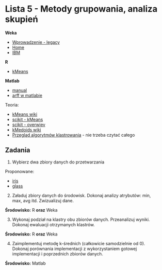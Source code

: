 Lista 5 - Metody grupowania, analiza skupień
==========

**Weka**
 - [Wprowadzenie - legacy](https://github.com/riomus/ZMiTAD/blob/2016/2017-zima/Listy%20zada%C5%84/WEKA%20-%20wprowadzenie.pdf)
 - [Home](http://www.cs.waikato.ac.nz/ml/weka/)
 - [IBM](https://www.ibm.com/developerworks/library/os-weka2/)

**R**
 - [kMeans](https://www.r-bloggers.com/k-means-clustering-in-r/)

**Matlab**
 - [manual](https://www.mathworks.com/help/stats/kmeans.html)
 - [arff w matlabie](http://www.mathworks.com/matlabcentral/fileexchange/21204-matlab-weka-interface)

Teoria:

 - [kMeans wiki](https://en.wikipedia.org/wiki/K-means_clustering)
 - [scikit - kMeans](http://scikit-learn.org/stable/modules/clustering.html#k-means)
 - [scikit - overwiev](http://scikit-learn.org/stable/modules/clustering.html)
 - [kMedoids wiki](https://en.wikipedia.org/wiki/K-medoids)
 - [Przegląd algorytmów klastrowania](https://pdfs.semanticscholar.org/26f1/78dbb00630ce19cccb9840ea12dbe31801be.pdf) - nie trzeba czytać całego

Zadania
----------


1. Wybierz dwa zbiory danych do przetwarzania

  Proponowane:
   - [iris](https://github.com/riomus/ZMiTAD/blob/2015/2016-lato/Listy%20zada%C5%84/Dane/iris.txt)
   - [glass](https://github.com/riomus/ZMiTAD/blob/2015/2016-lato/Listy%20zada%C5%84/Dane/glass.txt)

2. Załaduj zbiory danych do środowisk. Dokonaj analizy atrybutów: min, max, avg itd. Zwizualizuj dane.

  **Środowisko:** R **oraz** Weka

3. Wykonaj podział na klastry obu zbiorów danych. Przeanalizuj wyniki. Dokonaj ewaluacji otrzymanych klastrów. 

  **Środowisko:** R **oraz** Weka

4. Zaimplementuj metodę k-średnich (całkowicie samodzielnie od 0). Dokonaj porównania implementacji z wykorzystaniem gotowej implementacji i poprzednich zbiorów danych. 

  **Środowisko:** Matlab

